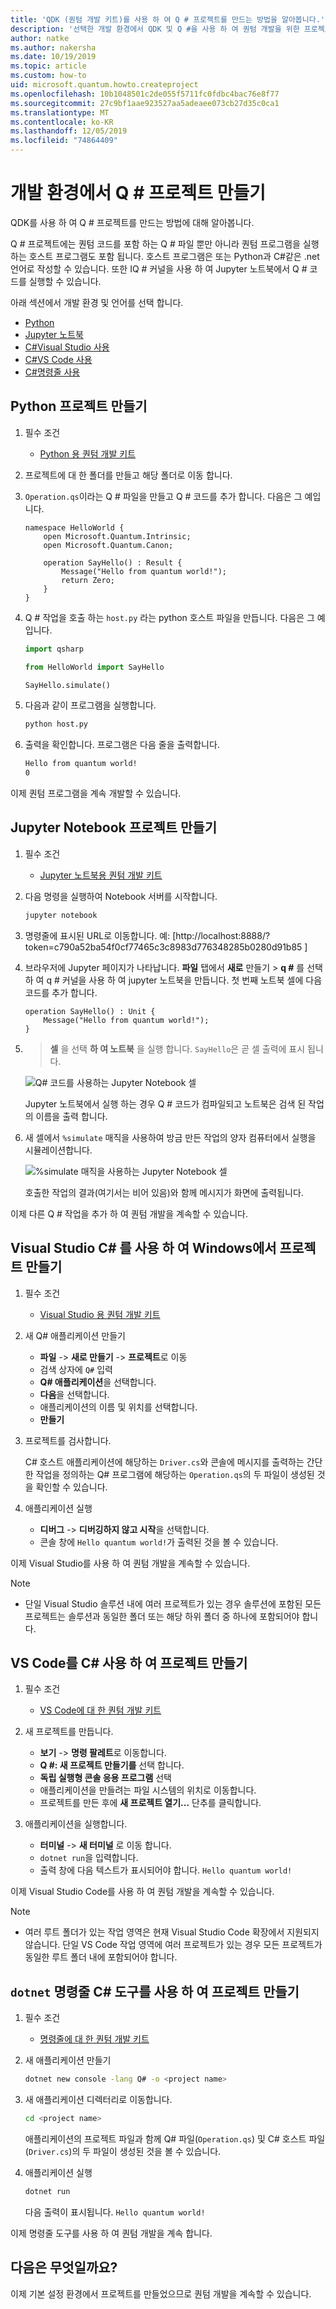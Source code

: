 ```yaml
---
title: 'QDK (퀀텀 개발 키트)를 사용 하 여 Q # 프로젝트를 만드는 방법을 알아봅니다.'
description: '선택한 개발 환경에서 QDK 및 Q #을 사용 하 여 퀀텀 개발을 위한 프로젝트를 초기화 합니다.'
author: natke
ms.author: nakersha
ms.date: 10/19/2019
ms.topic: article
ms.custom: how-to
uid: microsoft.quantum.howto.createproject
ms.openlocfilehash: 10b1048501c2de055f5711fc0fdbc4bac76e8f77
ms.sourcegitcommit: 27c9bf1aae923527aa5adeaee073cb27d35c0ca1
ms.translationtype: MT
ms.contentlocale: ko-KR
ms.lasthandoff: 12/05/2019
ms.locfileid: "74864409"
---
```

# <a name="create-a-q-project-in-your-development-environment"></a>개발 환경에서 Q # 프로젝트 만들기

QDK를 사용 하 여 Q # 프로젝트를 만드는 방법에 대해 알아봅니다.

Q # 프로젝트에는 퀀텀 코드를 포함 하는 Q # 파일 뿐만 아니라 퀀텀 프로그램을 실행 하는 호스트 프로그램도 포함 됩니다. 호스트 프로그램은 또는 Python과 C#같은 .net 언어로 작성할 수 있습니다. 또한 IQ # 커널을 사용 하 여 Jupyter 노트북에서 Q # 코드를 실행할 수 있습니다.

아래 섹션에서 개발 환경 및 언어를 선택 합니다.

* [Python](#create-a-python-project)
* [Jupyter 노트북](#create-a-jupyter-notebook-project)
* [C#Visual Studio 사용](#create-a-c-project-on-windows-using-visual-studio)
* [C#VS Code 사용](#create-a-c-project-using-vs-code)
* [C#명령줄 사용](#create-a-c-project-using-the-dotnet-command-line-tool)

## <a name="create-a-python-project"></a>Python 프로젝트 만들기

1. 필수 조건

     * [Python 용 퀀텀 개발 키트](xref:microsoft.quantum.install#develop-with-python)

1. 프로젝트에 대 한 폴더를 만들고 해당 폴더로 이동 합니다.

1. `Operation.qs`이라는 Q # 파일을 만들고 Q # 코드를 추가 합니다. 다음은 그 예입니다.

    ```qsharp
    namespace HelloWorld {
        open Microsoft.Quantum.Intrinsic;
        open Microsoft.Quantum.Canon;

        operation SayHello() : Result {
            Message("Hello from quantum world!");
            return Zero;
        }
    }
    ```

1. Q # 작업을 호출 하는 `host.py` 라는 python 호스트 파일을 만듭니다. 다음은 그 예입니다.

    ```python
    import qsharp

    from HelloWorld import SayHello

    SayHello.simulate()
    ```

1. 다음과 같이 프로그램을 실행합니다.

    ```bash
    python host.py
    ```

1. 출력을 확인합니다. 프로그램은 다음 줄을 출력합니다.

    ```bash
    Hello from quantum world!
    0
    ```

이제 퀀텀 프로그램을 계속 개발할 수 있습니다.

## <a name="create-a-jupyter-notebook-project"></a>Jupyter Notebook 프로젝트 만들기

1. 필수 조건

    * [Jupyter 노트북용 퀀텀 개발 키트](xref:microsoft.quantum.install#develop-with-jupyter-notebooks)

1. 다음 명령을 실행하여 Notebook 서버를 시작합니다.

    ```bash
    jupyter notebook
    ```

1. 명령줄에 표시된 URL로 이동합니다. 예: [http://localhost:8888/?token=c790a52ba54f0cf77465c3c8983d776348285b0280d91b85 ]

1. 브라우저에 Jupyter 페이지가 나타납니다. **파일** 탭에서 **새로** 만들기 > **q #** 를 선택 하 여 q # 커널을 사용 하 여 jupyter 노트북을 만듭니다. 첫 번째 노트북 셀에 다음 코드를 추가 합니다.

    ```qsharp
    operation SayHello() : Unit {
        Message("Hello from quantum world!");
    }
    ```

1.  > **셀** 을 선택 **하 여 노트북** 을 실행 합니다. `SayHello`은 곧 셀 출력에 표시 됩니다.

    ![Q# 코드를 사용하는 Jupyter Notebook 셀](~/media/install-guide-jupyter.png)

    Jupyter 노트북에서 실행 하는 경우 Q # 코드가 컴파일되고 노트북은 검색 된 작업의 이름을 출력 합니다.

1. 새 셀에서 `%simulate` 매직을 사용하여 방금 만든 작업의 양자 컴퓨터에서 실행을 시뮬레이션합니다.

    ![%simulate 매직을 사용하는 Jupyter Notebook 셀](~/media/install-guide-jupyter-simulate.png)

    호출한 작업의 결과(여기서는 비어 있음)와 함께 메시지가 화면에 출력됩니다.

이제 다른 Q # 작업을 추가 하 여 퀀텀 개발을 계속할 수 있습니다.

## <a name="create-a-c-project-on-windows-using-visual-studio"></a>Visual Studio C# 를 사용 하 여 Windows에서 프로젝트 만들기

1. 필수 조건

    * [Visual Studio 용 퀀텀 개발 키트](xref:microsoft.quantum.install#develop-with-c-on-windows-using-visual-studio)

1. 새 Q# 애플리케이션 만들기

    * **파일** -> **새로 만들기** -> **프로젝트**로 이동
    * 검색 상자에 `Q#` 입력
    * **Q# 애플리케이션**을 선택합니다.
    * **다음**을 선택합니다.
    * 애플리케이션의 이름 및 위치를 선택합니다.
    * **만들기**

1. 프로젝트를 검사합니다.

    C# 호스트 애플리케이션에 해당하는 `Driver.cs`와 콘솔에 메시지를 출력하는 간단한 작업을 정의하는 Q# 프로그램에 해당하는 `Operation.qs`의 두 파일이 생성된 것을 확인할 수 있습니다.

1. 애플리케이션 실행

    * **디버그** -> **디버깅하지 않고 시작**을 선택합니다.
    * 콘솔 창에 `Hello quantum world!`가 출력된 것을 볼 수 있습니다.

이제 Visual Studio를 사용 하 여 퀀텀 개발을 계속할 수 있습니다.

> [!NOTE]
> * 단일 Visual Studio 솔루션 내에 여러 프로젝트가 있는 경우 솔루션에 포함된 모든 프로젝트는 솔루션과 동일한 폴더 또는 해당 하위 폴더 중 하나에 포함되어야 합니다.  

## <a name="create-a-c-project-using-vs-code"></a>VS Code를 C# 사용 하 여 프로젝트 만들기

1. 필수 조건

    * [VS Code에 대 한 퀀텀 개발 키트](xref:microsoft.quantum.install#develop-with-c-using-visual-studio-code)

1. 새 프로젝트를 만듭니다.

    * **보기** -> **명령 팔레트**로 이동합니다.
    * **Q #: 새 프로젝트 만들기를** 선택 합니다.
    * **독립 실행형 콘솔 응용 프로그램** 선택
    * 애플리케이션을 만들려는 파일 시스템의 위치로 이동합니다.
    * 프로젝트를 만든 후에 **새 프로젝트 열기...** 단추를 클릭합니다.

1. 애플리케이션을 실행합니다.

    * **터미널** -> **새 터미널** 로 이동 합니다.
    * `dotnet run`을 입력합니다.
    * 출력 창에 다음 텍스트가 표시되어야 합니다. `Hello quantum world!`

이제 Visual Studio Code를 사용 하 여 퀀텀 개발을 계속할 수 있습니다.

> [!NOTE]
> * 여러 루트 폴더가 있는 작업 영역은 현재 Visual Studio Code 확장에서 지원되지 않습니다. 단일 VS Code 작업 영역에 여러 프로젝트가 있는 경우 모든 프로젝트가 동일한 루트 폴더 내에 포함되어야 합니다.

## <a name="create-a-c-project-using-the-dotnet-command-line-tool"></a>`dotnet` 명령줄 C# 도구를 사용 하 여 프로젝트 만들기

1. 필수 조건

    * [명령줄에 대 한 퀀텀 개발 키트](xref:microsoft.quantum.install#develop-with-c-using-the-dotnet-command-line-tool)

1. 새 애플리케이션 만들기

    ```bash
    dotnet new console -lang Q# -o <project name>
    ```

1. 새 애플리케이션 디렉터리로 이동합니다.

    ```bash
    cd <project name>
    ```

    애플리케이션의 프로젝트 파일과 함께 Q# 파일(`Operation.qs`) 및 C# 호스트 파일(`Driver.cs`)의 두 파일이 생성된 것을 볼 수 있습니다.

1. 애플리케이션 실행

    ```bash
    dotnet run
    ```

    다음 출력이 표시됩니다. `Hello quantum world!`

이제 명령줄 도구를 사용 하 여 퀀텀 개발을 계속 합니다.

## <a name="whats-next"></a>다음은 무엇일까요?

이제 기본 설정 환경에서 프로젝트를 만들었으므로 퀀텀 개발을 계속할 수 있습니다.
